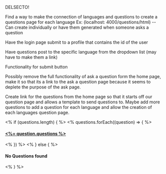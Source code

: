 DELSECTO!

Find a way to make the connection of languages and questions to create a questions page for each language
Ex: (localhost: 4000/questions/html)
            --Can create individually or have them generated when someone asks a question

Have the login page submit to a profile that contains the id of the user

Have questions post to the specific language from the dropdown list (may have to make them a link)

Functionality for submit button

Possibly remove the full functionality of ask a question form the home page,
make it so that its a link to the ask a question page because it seems to deplete the purpose
of the ask page.

Create link for the questions from the home page so that it starts off our question page and allows a template
to send questions to. Maybe add more questions to add a question for each language and allow the creation
of each languages question page.


<% if (questions.length) { %>
            <% questions.forEach((question) => { %>
              <a href="/questions/<%= question._id %>">
                <h4><%= question.questions %></h4>
              </a>
            <% }) %>
          <% } else { %>
            <h4>No Questions found</h4>
          <% } %>